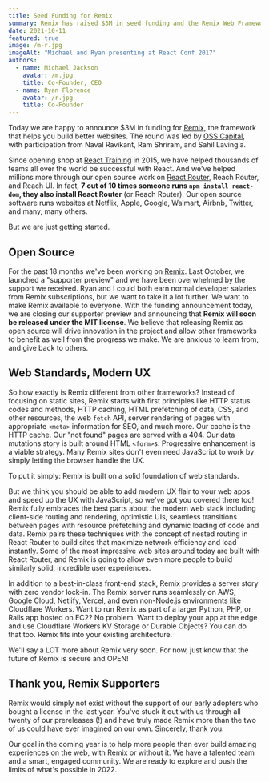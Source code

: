 ```yaml
---
title: Seed Funding for Remix
summary: Remix has raised $3M in seed funding and the Remix Web Framework is going free and open source.
date: 2021-10-11
featured: true
image: /m-r.jpg
imageAlt: "Michael and Ryan presenting at React Conf 2017"
authors:
  - name: Michael Jackson
    avatar: /m.jpg
    title: Co-Founder, CEO
  - name: Ryan Florence
    avatar: /r.jpg
    title: Co-Founder
---
```


Today we are happy to announce $3M in funding for [Remix](https://remix.run), the framework that helps you build better websites. The round was led by [OSS Capital](https://oss.capital/), with participation from Naval Ravikant, Ram Shriram, and Sahil Lavingia.

Since opening shop at [React Training](https://reacttraining.com) in 2015, we have helped thousands of teams all over the world be successful with React. And we've helped millions more through our open source work on [React Router](https://reactrouter.com), Reach Router, and Reach UI. In fact, **7 out of 10 times someone runs `npm install react-dom`, they also install React Router** (or Reach Router). Our open source software runs websites at Netflix, Apple, Google, Walmart, Airbnb, Twitter, and many, many others.

But we are just getting started.

## Open Source

For the past 18 months we've been working on [Remix](https://remix.run). Last October, we launched a "supporter preview" and we have been overwhelmed by the support we received. Ryan and I could both earn normal developer salaries from Remix subscriptions, but we want to take it a lot further. We want to make Remix available to everyone. With the funding announcement today, we are closing our supporter preview and announcing that **Remix will soon be released under the MIT license**. We believe that releasing Remix as open source will drive innovation in the project and allow other frameworks to benefit as well from the progress we make. We are anxious to learn from, and give back to others.

## Web Standards, Modern UX

So how exactly is Remix different from other frameworks? Instead of focusing on static sites, Remix starts with first principles like HTTP status codes and methods, HTTP caching, HTML prefetching of data, CSS, and other resources, the web `fetch` API, server rendering of pages with appropriate `<meta>` information for SEO, and much more. Our cache is the HTTP cache. Our "not found" pages are served with a 404. Our data mutations story is built around HTML `<form>`s. Progressive enhancement is a viable strategy. Many Remix sites don't even need JavaScript to work by simply letting the browser handle the UX.

To put it simply: Remix is built on a solid foundation of web standards.

But we think you should be able to add modern UX flair to your web apps and speed up the UX with JavaScript, so we've got you covered there too! Remix fully embraces the best parts about the modern web stack including client-side routing and rendering, optimistic UIs, seamless transitions between pages with resource prefetching and dynamic loading of code and data. Remix pairs these techniques with the concept of nested routing in React Router to build sites that maximize network efficiency and load instantly. Some of the most impressive web sites around today are built with React Router, and Remix is going to allow even more people to build similarly solid, incredible user experiences.

In addition to a best-in-class front-end stack, Remix provides a server story with zero vendor lock-in. The Remix server runs seamlessly on AWS, Google Cloud, Netlify, Vercel, and even non-Node.js environments like Cloudflare Workers. Want to run Remix as part of a larger Python, PHP, or Rails app hosted on EC2? No problem. Want to deploy your app at the edge and use Cloudflare Workers KV Storage or Durable Objects? You can do that too. Remix fits into your existing architecture.

We'll say a LOT more about Remix very soon. For now, just know that the future of Remix is secure and OPEN!

## Thank you, Remix Supporters

Remix would simply not exist without the support of our early adopters who bought a license in the last year. You've stuck it out with us through all twenty of our prereleases (!) and have truly made Remix more than the two of us could have ever imagined on our own. Sincerely, thank you.

Our goal in the coming year is to help more people than ever build amazing experiences on the web, with Remix or without it. We have a talented team and a smart, engaged community. We are ready to explore and push the limits of what's possible in 2022.
